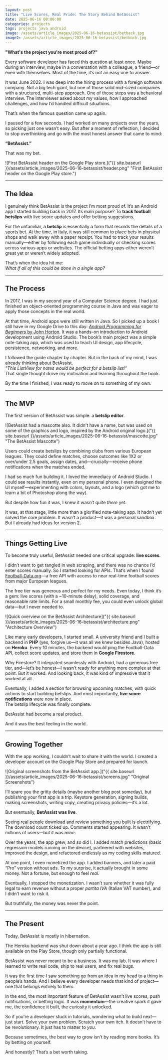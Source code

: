 ```yaml
---
layout: post
title: "Live Scores, Real Pride: The Story Behind BetAssist"
date: 2025-06-16 00:00:00
categories: projects
tags: projects java android
image: /assets/article_images/2025-06-16-betassist/betback.jpg
image2: /assets/article_images/2025-06-16-betassist/betback.jpg
---
```


**"What's the project you're most proud of?"**

Every software developer has faced this question at least once. Maybe during an interview, maybe in a conversation with a colleague, a friend—or even with themselves. Most of the time, it’s not an easy one to answer.

It was June 2022. I was deep into the hiring process with a foreign software company. Not a big tech giant, but one of those solid mid-sized companies with a structured, multi-step approach. One of those steps was a behavioral interview. The interviewer asked about my values, how I approached challenges, and how I’d handled difficult situations.

That’s when the famous question came up again.

I paused for a few seconds. I had worked on many projects over the years, so picking just one wasn’t easy. But after a moment of reflection, I decided to stop overthinking and go with the most honest answer that came to mind:

**“BetAssist.”**

That was my bet.

![First BetAssist header on the Google Play store.]("{{ site.baseurl }}/assets/article_images/2025-06-16-betassist/header.png" "First BetAssist header on the Google Play store.")

---

## The Idea

I genuinely think BetAssist is the project I’m most proud of. It’s an Android app I started building back in 2017. Its main purpose? To **track football betslips** with live score updates and offer betting suggestions.

For the unfamiliar, a **betslip** is essentially a form that records the details of a sports bet. At the time, in Italy, it was still common to place bets in physical shops and walk away with a paper receipt. You had to track your results manually—either by following each game individually or checking scores across various apps or websites. The official betting apps either weren’t great yet or weren’t widely adopted.

That’s when the idea hit me:  
_What if all of this could be done in a single app?_

---

## The Process

In 2017, I was in my second year of a Computer Science degree. I had just finished an object-oriented programming course in Java and was eager to apply those concepts in the real world.

At that time, Android apps were still written in Java. So I picked up a book I still have in my Google Drive to this day: [_Android Programming for Beginners_ by John Horton](https://github.com/PacktPublishing/Android-Programming-for-Beginners-Third-Edition). It was a hands-on introduction to Android development using Android Studio. The book’s main project was a simple note-taking app, which was used to teach UI design, app lifecycle, persistence, networking, and more.

I followed the guide chapter by chapter. But in the back of my mind, I was already thinking about BetAssist.  
_"This ListView for notes would be perfect for a betslip list!"_  
That single thought drove my motivation and learning throughout the book.

By the time I finished, I was ready to move on to something of my own.

---

## The MVP

The first version of BetAssist was simple: a **betslip editor**.

![BetAssist had a mascotte also. It didn't have a name, but was used on some of the graphics and logo, inspired by the Android original logo.]("{{ site.baseurl }}/assets/article_images/2025-06-16-betassist/mascotte.jpg" "The BetAssist Mascotte")

Users could create betslips by combining clubs from various European leagues. They could define matches, choose outcomes like 1X2 or over/under 2.5 goals, assign dates, and—crucially—receive phone notifications when the matches ended.

I had so much fun building it. I loved the immediacy of Android Studio. I could see results instantly, even on my personal phone. I even designed the UI myself—experimenting with colors, layouts, and a logo (which got me to learn a bit of Photoshop along the way).

But despite how fun it was, I knew it wasn’t quite _there_ yet.

It was, at that stage, little more than a glorified note-taking app. It hadn’t yet solved the core problem. It wasn’t a product—it was a personal sandbox. But I already had ideas for version 2.

---

## Things Getting Live

To become truly useful, BetAssist needed one critical upgrade: **live scores**.

I didn’t want to get tangled in web scraping, and there was no chance I’d enter scores manually. So I started looking for APIs. That’s when I found [Football-Data.org](https://www.football-data.org)—a free API with access to near real-time football scores from major European leagues.

The free tier was generous and perfect for my needs. Even today, I think it’s a gem: live scores (with a ~10-minute delay), solid coverage, and reasonable rate limits. For a small monthly fee, you could even unlock global data—but I never needed to.

![Quick overview on the BetAssist Architecture]("{{ site.baseurl }}/assets/article_images/2025-06-16-betassist/architecture.png" "Architecture Overview")

Like many early developers, I started small. A university friend and I built a backend in **PHP** (yes, forgive us—it was all we knew besides Java), hosted on **Heroku**. Every 10 minutes, the backend would ping the Football-Data API, collect score updates, and store them in **Google Firestore**.

Why Firestore? It integrated seamlessly with Android, had a generous free tier, and—let’s be honest—I wasn’t ready for anything more complex at that point. But it worked. And looking back, it was kind of impressive that it worked at all.

Eventually, I added a section for browsing upcoming matches, with quick actions to start building betslips. And most importantly, **live score notifications** were now in place.  
The betslip lifecycle was finally complete.

BetAssist had become a real product.

And it was the best feeling in the world.

---

## Growing Together

With the app working, I couldn’t wait to share it with the world. I created a developer account on the Google Play Store and prepared for launch.

![Original screenshots from the BetAssist app.]("{{ site.baseurl }}/assets/article_images/2025-06-16-betassist/screens.jpg" "Original Screenshots")

I’ll spare you the gritty details (maybe another blog post someday), but publishing your first app is a trip. Keystore generation, signing builds, making screenshots, writing copy, creating privacy policies—it’s a lot.

But eventually, **BetAssist was live**.

Seeing real people download and review something you built is electrifying. The download count ticked up. Comments started appearing. It wasn’t millions of users—but it was _mine_.

Over the years, the app grew, and so did I. I added match predictions (basic regression models running on the device), partnered with websites, improved the design, and refactored endlessly as my coding skills matured.

At one point, I even monetized the app. I added banners, and later a paid “Pro” version without ads. To my surprise, it actually brought in some money. Not a fortune, but enough to feel _real_.

Eventually, I stopped the monetization. I wasn’t sure whether it was fully legal to earn revenue without a proper _partita IVA_ (Italian VAT number), and I didn’t want to risk it.

But truthfully, the money was never the point.

---

## The Present

Today, BetAssist is mostly in hibernation.

The Heroku backend was shut down about a year ago. I think the app is still available on the Play Store, though only partially functional.

BetAssist was never meant to be a business. It was my lab. It was where I learned to write real code, ship to real users, and fix real bugs.

It was the first time I saw something go from an idea in my head to a thing in people’s hands. And I believe every developer needs that kind of project—one that belongs entirely to them.

In the end, the most important feature of BetAssist wasn’t live scores, push notifications, or betting logic. It was **momentum**—the creative spark it gave me, the confidence it built, the curiosity it unlocked.

So if you're a developer stuck in tutorials, wondering what to build next—just start. Solve your own problem. Scratch your own itch. It doesn’t have to be revolutionary. It just has to matter to _you_.

Because sometimes, the best way to grow isn’t by reading more books. It’s by betting on yourself.

And honestly? That’s a bet worth taking.

